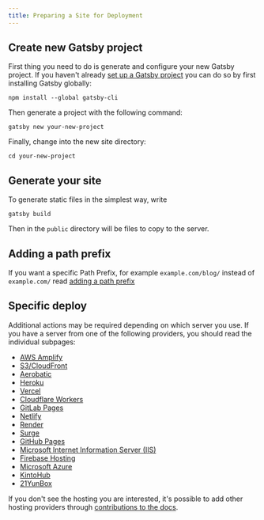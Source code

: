 ```yaml
---
title: Preparing a Site for Deployment
---
```


## Create new Gatsby project

First thing you need to do is generate and configure your new Gatsby project.
If you haven't already [set up a Gatsby project](/docs/quick-start) you can do so by first installing Gatsby globally:

```shell
npm install --global gatsby-cli
```

Then generate a project with the following command:

```shell
gatsby new your-new-project
```

Finally, change into the new site directory:

```shell
cd your-new-project
```

## Generate your site

To generate static files in the simplest way, write

```shell
gatsby build
```

Then in the `public` directory will be files to copy to the server.

## Adding a path prefix

If you want a specific Path Prefix, for example `example.com/blog/` instead of `example.com/` read [adding a path prefix](/docs/how-to/previews-deploys-hosting/path-prefix)

## Specific deploy

Additional actions may be required depending on which server you use.
If you have a server from one of the following providers, you should read the individual subpages:

- [AWS Amplify](/docs/docs/how-to/previews-deploys-hosting/deploying-to-aws-amplify)
- [S3/CloudFront](docs/docs/how-to/previews-deploys-hosting/deploying-to-s3-cloudfront.md)
- [Aerobatic](/docs/deploying-to-aerobatic)
- [Heroku](docs/docs/how-to/previews-deploys-hosting/deploying-to-heroku.md)
- [Vercel](docs/docs/how-to/previews-deploys-hosting/deploying-to-vercel.md)
- [Cloudflare Workers](/docs/deploying-to-cloudflare-workers)
- [GitLab Pages](/docs/deploying-to-gitlab-pages)
- [Netlify](docs/docs/how-to/previews-deploys-hosting/deploying-to-netlify.md)
- [Render](/docs/deploying-to-render)
- [Surge](/docs/deploying-to-surge)
- [GitHub Pages](docs/docs/how-to/previews-deploys-hosting/how-gatsby-works-with-github-pages.md)
- [Microsoft Internet Information Server (IIS)](/docs/deploying-to-iis)
- [Firebase Hosting](docs/docs/how-to/previews-deploys-hosting/deploying-to-firebase.md)
- [Microsoft Azure](docs/docs/how-to/previews-deploys-hosting/deploying-to-azure.md)
- [KintoHub](/docs/deploying-to-kintohub)
- [21YunBox](/docs/how-to/previews-deploys-hosting/deploying-to-21yunbox)

If you don't see the hosting you are interested, it's possible to add other hosting providers through [contributions to the docs](/contributing/docs-contributions).
